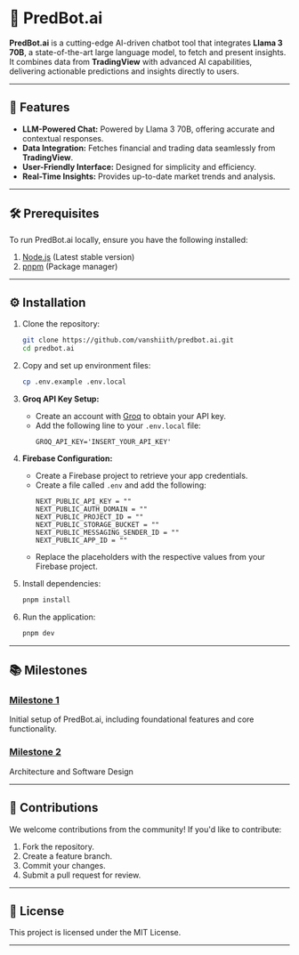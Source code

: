 # 🤖 PredBot.ai  

**PredBot.ai** is a cutting-edge AI-driven chatbot tool that integrates **Llama 3 70B**, a state-of-the-art large language model, to fetch and present insights. It combines data from **TradingView** with advanced AI capabilities, delivering actionable predictions and insights directly to users.  

---

## 🚀 Features  

- **LLM-Powered Chat:** Powered by Llama 3 70B, offering accurate and contextual responses.  
- **Data Integration:** Fetches financial and trading data seamlessly from **TradingView**.  
- **User-Friendly Interface:** Designed for simplicity and efficiency.  
- **Real-Time Insights:** Provides up-to-date market trends and analysis.  

---

## 🛠️ Prerequisites  

To run PredBot.ai locally, ensure you have the following installed:  
1. [Node.js](https://nodejs.org/) (Latest stable version)  
2. [pnpm](https://pnpm.io/installation) (Package manager)  

---

## ⚙️ Installation  

1. Clone the repository:  
   ```bash  
   git clone https://github.com/vanshiith/predbot.ai.git  
   cd predbot.ai  
   ```  

2. Copy and set up environment files:  
   ```bash  
   cp .env.example .env.local  
   ```  

3. **Groq API Key Setup:**  
   - Create an account with [Groq](https://groq.com/) to obtain your API key.  
   - Add the following line to your `.env.local` file:  
     ```  
     GROQ_API_KEY='INSERT_YOUR_API_KEY'  
     ```  

4. **Firebase Configuration:**  
   - Create a Firebase project to retrieve your app credentials.  
   - Create a file called `.env` and add the following:  
     ```  
     NEXT_PUBLIC_API_KEY = ""  
     NEXT_PUBLIC_AUTH_DOMAIN = ""  
     NEXT_PUBLIC_PROJECT_ID = ""  
     NEXT_PUBLIC_STORAGE_BUCKET = ""  
     NEXT_PUBLIC_MESSAGING_SENDER_ID = ""  
     NEXT_PUBLIC_APP_ID = ""  
     ```  
   - Replace the placeholders with the respective values from your Firebase project.  

5. Install dependencies:  
   ```bash  
   pnpm install  
   ```  

6. Run the application:  
   ```bash  
   pnpm dev  
   ```  

---

## 📚 Milestones  

### [Milestone 1](https://docs.google.com/document/d/1YmYzJH4Rio1ynjkDg7YylAW6ziP6aygQpRAC_EQT120/edit?usp=sharing)  
Initial setup of PredBot.ai, including foundational features and core functionality.  

### [Milestone 2](https://docs.google.com/document/d/1uynBy1lRmLPqyC6qW7G1MLVvPTBw8Ko_KLh2K9suD6E/edit?usp=sharing)  
Architecture and Software Design 

---

## 🤝 Contributions  

We welcome contributions from the community! If you'd like to contribute:  
1. Fork the repository.  
2. Create a feature branch.  
3. Commit your changes.  
4. Submit a pull request for review.  

---

## 📄 License  

This project is licensed under the MIT License.  

---  
